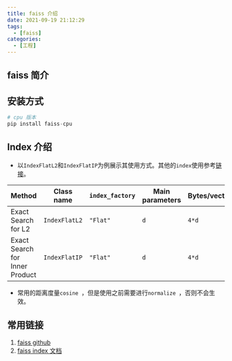 ```yaml
---
title: faiss 介绍
date: 2021-09-19 21:12:29
tags: 
  - [faiss]
categories: 
  - [工程]
---
```


## faiss 简介

## 安装方式

```python
# cpu 版本
pip install faiss-cpu
```

##  Index 介绍

* 以`IndexFlatL2`和`IndexFlatIP`为例展示其使用方式。其他的`index`使用参考[链接](https://github.com/facebookresearch/faiss/wiki/Faiss-indexes)。

| Method                         | Class name    | `index_factory` | Main parameters | Bytes/vector | Exhaustive | Comments                                           |
| ------------------------------ | ------------- | --------------- | --------------- | ------------ | ---------- | -------------------------------------------------- |
| Exact Search for L2            | `IndexFlatL2` | `"Flat"`        | `d`             | `4*d`        | yes        | brute-force                                        |
| Exact Search for Inner Product | `IndexFlatIP` | `"Flat"`        | `d`             | `4*d`        | yes        | also for cosine (**normalize vectors beforehand**) |

* 常用的距离度量`cosine `，但是使用之前需要进行`normalize `，否则不会生效。


## 常用链接

1. [faiss github](https://github.com/facebookresearch/faiss)
2. [faiss index 文档](https://github.com/facebookresearch/faiss/wiki/Faiss-indexes)
